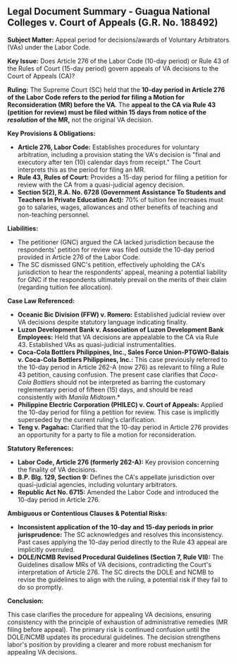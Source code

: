 ## Legal Document Summary - Guagua National Colleges v. Court of Appeals (G.R. No. 188492)

**Subject Matter:**  Appeal period for decisions/awards of Voluntary Arbitrators (VAs) under the Labor Code.

**Key Issue:** Does Article 276 of the Labor Code (10-day period) or Rule 43 of the Rules of Court (15-day period) govern appeals of VA decisions to the Court of Appeals (CA)?

**Ruling:**  The Supreme Court (SC) held that the **10-day period in Article 276 of the Labor Code refers to the period for filing a Motion for Reconsideration (MR) before the VA**. The **appeal to the CA via Rule 43 (petition for review) must be filed within 15 days from notice of the *resolution* of the MR,** not the original VA decision.

**Key Provisions & Obligations:**

*   **Article 276, Labor Code:**  Establishes procedures for voluntary arbitration, including a provision stating the VA's decision is "final and executory after ten (10) calendar days from receipt."  The Court interprets this as the period for filing an MR.
*   **Rule 43, Rules of Court:** Provides a 15-day period for filing a petition for review with the CA from a quasi-judicial agency decision.
*   **Section 5(2), R.A. No. 6728 (Government Assistance To Students and Teachers In Private Education Act):** 70% of tuition fee increases must go to salaries, wages, allowances and other benefits of teaching and non-teaching personnel.

**Liabilities:**

*   The petitioner (GNC) argued the CA lacked jurisdiction because the respondents' petition for review was filed outside the 10-day period provided in Article 276 of the Labor Code.
*   The SC dismissed GNC's petition, effectively upholding the CA's jurisdiction to hear the respondents' appeal, meaning a potential liability for GNC if the respondents ultimately prevail on the merits of their claim (regarding tuition fee allocation).

**Case Law Referenced:**

*   **Oceanic Bic Division (FFW) v. Romero:** Established judicial review over VA decisions despite statutory language indicating finality.
*   **Luzon Development Bank v. Association of Luzon Development Bank Employees:**  Held that VA decisions are appealable to the CA via Rule 43.  Established VAs as quasi-judicial instrumentalities.
*   **Coca-Cola Bottlers Philippines, Inc., Sales Force Union-PTGWO-Balais v. Coca-Cola Bottlers Philippines, Inc.:** This case previously referred to the 10-day period in Article 262-A (now 276) as relevant to filing a Rule 43 petition, causing confusion.  The present case clarifies that *Coca-Cola Bottlers* should not be interpreted as barring the customary reglementary period of fifteen (15) days, and should be read consistently with  *Manila Midtown*.*
*   **Philippine Electric Corporation (PHILEC) v. Court of Appeals:** Applied the 10-day period for filing a petition for review.  This case is implicitly superseded by the current ruling's clarification.
*   **Teng v. Pagahac:**  Clarified that the 10-day period in Article 276 provides an opportunity for a party to file a motion for reconsideration.

**Statutory References:**

*   **Labor Code, Article 276 (formerly 262-A):** Key provision concerning the finality of VA decisions.
*   **B.P. Blg. 129, Section 9:** Defines the CA's appellate jurisdiction over quasi-judicial agencies, including voluntary arbitrators.
*   **Republic Act No. 6715:** Amended the Labor Code and introduced the 10-day period in Article 276.

**Ambiguous or Contentious Clauses & Potential Risks:**

*   **Inconsistent application of the 10-day and 15-day periods in prior jurisprudence:** The SC acknowledges and resolves this inconsistency.  Past cases applying the 10-day period directly to the Rule 43 appeal are implicitly overruled.
*   **DOLE/NCMB Revised Procedural Guidelines (Section 7, Rule VII):**  The Guidelines disallow MRs of VA decisions, contradicting the Court's interpretation of Article 276.  The SC directs the DOLE and NCMB to revise the guidelines to align with the ruling, a potential risk if they fail to do so promptly.

**Conclusion:**

This case clarifies the procedure for appealing VA decisions, ensuring consistency with the principle of exhaustion of administrative remedies (MR filing before appeal). The primary risk is continued confusion until the DOLE/NCMB updates its procedural guidelines. The decision strengthens labor's position by providing a clearer and more robust mechanism for appealing VA decisions.
